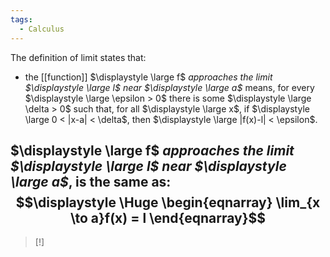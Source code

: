 ```yaml
---
tags:
  - Calculus
---
```

The definition of limit states that:
- the [[function]] $\displaystyle \large f$ *approaches the limit $\displaystyle \large l$ near $\displaystyle \large a$* means, for every $\displaystyle \large \epsilon > 0$  there is some $\displaystyle \large \delta > 0$  such that, for all $\displaystyle \large x$, if $\displaystyle \large 0 < |x-a| < \delta$, then $\displaystyle \large |f(x)-l| < \epsilon$.

$\displaystyle \large f$ *approaches the limit $\displaystyle \large l$ near $\displaystyle \large a$*, is the same as:
$$\displaystyle \Huge \begin{eqnarray} 
\lim_{x \to a}f(x) = l
\end{eqnarray}$$
---

>[!]